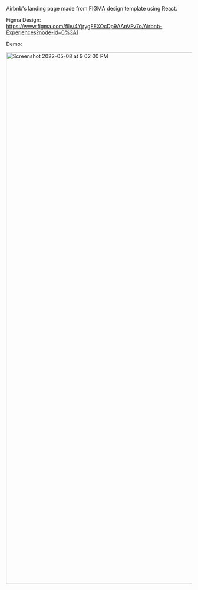 Airbnb's landing page made from FIGMA design template using React. 

Figma Design: https://www.figma.com/file/4YjrygFEXOcDp9AAnVFv7o/Airbnb-Experiences?node-id=0%3A1

Demo:

<img width="1440" alt="Screenshot 2022-05-08 at 9 02 00 PM" src="https://user-images.githubusercontent.com/26146104/167303474-6b6a881d-15b6-4864-bc82-90592f5533af.png">


